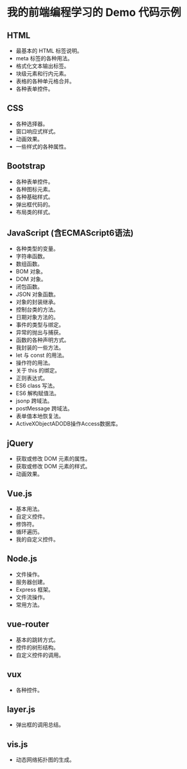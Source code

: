 # 我的前端编程学习的 Demo 代码示例
## HTML
- 最基本的 HTML 标签说明。
- meta 标签的各种用法。
- 格式化文本输出标签。
- 块级元素和行内元素。
- 表格的各种单元格合并。
- 各种表单控件。

## CSS
- 各种选择器。
- 窗口响应式样式。
- 动画效果。
- 一些样式的各种属性。

## Bootstrap
- 各种表单控件。
- 各种图标元素。
- 各种基础样式。
- 弹出框代码的。
- 布局类的样式。

## JavaScript (含ECMAScript6语法)
- 各种类型的变量。
- 字符串函数。
- 数组函数。
- BOM 对象。
- DOM 对象。
- 闭包函数。
- JSON 对象函数。
- 对象的封装继承。
- 控制台类的方法。
- 日期对象方法的。
- 事件的类型与绑定。
- 异常的抛出与捕获。
- 函数的各种声明方式。
- 我封装的一些方法。
- let 与 const 的用法。
- 操作符的用法。
- 关于 this 的绑定。
- 正则表达式。
- ES6 class 写法。
- ES6 解构赋值法。
- jsonp 跨域法。
- postMessage 跨域法。
- 表单值本地恢复法。
- ActiveXObjectADODB操作Access数据库。

## jQuery
- 获取或修改 DOM 元素的属性。
- 获取或修改 DOM 元素的样式。
- 动画效果。

## Vue.js
- 基本用法。
- 自定义控件。
- 修饰符。
- 循环遍历。
- 我的自定义控件。

## Node.js
- 文件操作。
- 服务器创建。
- Express 框架。
- 文件流操作。
- 常用方法。

## vue-router
- 基本的跳转方式。
- 控件的树形结构。
- 自定义控件的调用。

## vux
- 各种控件。

## layer.js
- 弹出框的调用总结。

## vis.js
- 动态网络拓扑图的生成。



